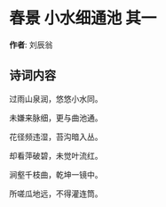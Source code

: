# 春景 小水细通池 其一

**作者**: 刘辰翁

## 诗词内容

过雨山泉润，悠悠小水同。

未嫌来脉细，更与曲池通。

花径频违湿，苔沟暗入丛。

却看萍破碧，未觉叶流红。

涧壑千枝曲，乾坤一镜中。

所嗟瓜地远，不得灌连筒。

